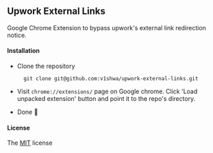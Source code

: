 ## Upwork External Links

Google Chrome Extension to bypass upwork's external link redirection notice. 

#### Installation

- Clone the repository
    
        git clone git@github.com:v1shwa/upwork-external-links.git

- Visit `chrome://extensions/` page on Google chrome. Click 'Load unpacked extension' button and point it to the repo's directory.

- Done 🎉


#### License

The [MIT](./LICENSE) license
